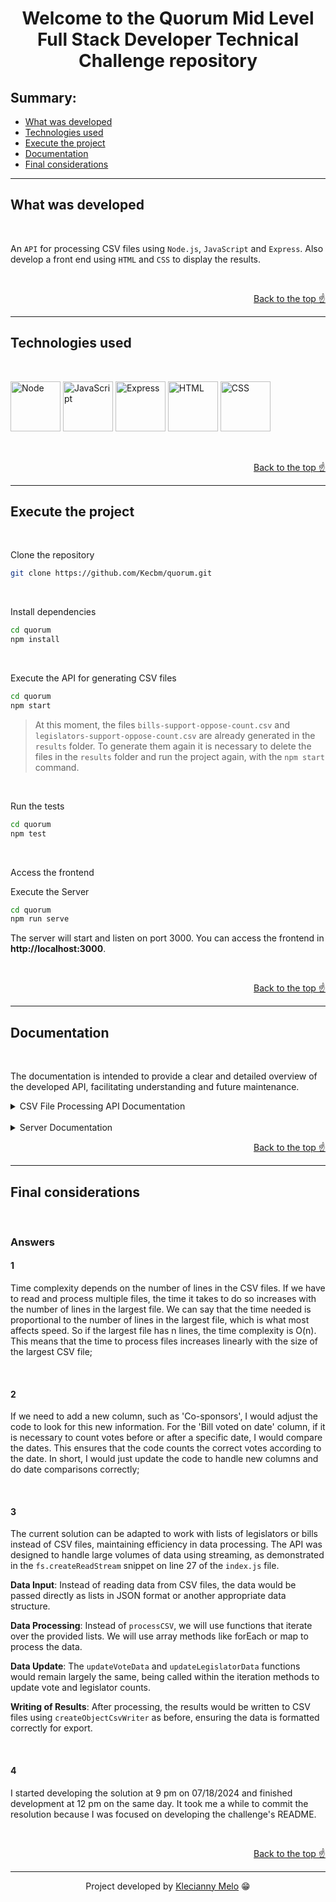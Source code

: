 <h1 id="top" align="center">Welcome to the Quorum Mid Level Full Stack Developer Technical Challenge repository</h1>

<h2>Summary:</h2>

- [What was developed](#summary)
- [Technologies used](#tech)
- [Execute the project](#execute)
- [Documentation](#doc)
- [Final considerations](#considerations)

---

<h2 id="summary">What was developed</h2>

<br>

An `API` for processing CSV files using `Node.js`, `JavaScript` and `Express`. Also develop a front end using `HTML` and `CSS` to display the results.

<br>

<p align="right"><a href="#top">Back to the top ☝</a></p>

---

<h2 id="tech">Technologies used</h2>

<br>

<img title="Node" alt="Node" height="80" width="80" src="https://cdn.jsdelivr.net/gh/devicons/devicon@latest/icons/nodejs/nodejs-original.svg" /> <img title="JavaScript" alt="JavaScript" height="80" width="80" src="https://cdn.jsdelivr.net/gh/devicons/devicon@latest/icons/javascript/javascript-original.svg" /> <img title="Express" alt="Express" height="80" width="80" src="https://cdn.jsdelivr.net/gh/devicons/devicon@latest/icons/express/express-original.svg" /> <img title="HTML" alt="HTML" height="80" width="80" src="https://cdn.jsdelivr.net/gh/devicons/devicon@latest/icons/html5/html5-original.svg" /> <img title="CSS" alt="CSS" height="80" width="80" src="https://cdn.jsdelivr.net/gh/devicons/devicon@latest/icons/css3/css3-original.svg" />

<br>

<p align="right"><a href="#top">Back to the top ☝</a></p>

---

<h2 id="execute">Execute the project</h2>

<br>

Clone the repository

```bash
git clone https://github.com/Kecbm/quorum.git
```

<br>

Install dependencies

```bash
cd quorum
npm install
```

<br>

Execute the API for generating CSV files

```bash
cd quorum
npm start
```

> At this moment, the files `bills-support-oppose-count.csv` and `legislators-support-oppose-count.csv` are already generated in the `results` folder. To generate them again it is necessary to delete the files in the `results` folder and run the project again, with the `npm start` command.

<br>

Run the tests

```bash
cd quorum
npm test
```

<br>

Access the frontend

Execute the Server

```bash
cd quorum
npm run serve
```

The server will start and listen on port 3000. You can access the frontend in **http://localhost:3000**.

<br>

<p align="right"><a href="#top">Back to the top ☝</a></p>

---

<h2 id="doc">Documentation</h2>

<br>

The documentation is intended to provide a clear and detailed overview of the developed API, facilitating understanding and future maintenance.

<details><summary>CSV File Processing API Documentation</summary>
<h3>Description</h3>

This module processes CSV files related to votes, vote results, bills, and legislators. It generates two output CSV files with statistics on support and opposition for bills and support from legislators. This documentation section is about the `index.js` file.

<h3>Functionalities</h3>

<ul>
    <li><b>Reading CSV Files</b>: The module reads CSV files containing information about votes, vote results, bills and legislators;</li>
    <li><b>Data Processing</b>: Updates and organizes data on votes and legislators;</li>
    <li><b>Report Generation</b>: Creates CSV files with detailed statistics on bill support and legislator support.</li>
</ul>

<h3>Code Architecture</h3>

<h4>Imports</h4>

```javascript
const fs = require('fs');
const csv = require('csv-parser');
const createCsvWriter = require('csv-writer').createObjectCsvWriter;
```

<ul>
    <li><b>fs</b>: Node.js module for manipulating files and directories;</li>
    <li><b>csv-parser</b>: Library for parsing CSV files;</li>
    <li><b>csv-writer</b>: Library for creating and writing CSV files.</li>
</ul>

<h4>CSV Writers Configuration</h4>

```javascript
const legislatorSupportWriter = createCsvWriter({
    path: 'results/legislators-support-oppose-count.csv',
    header: [
        { id: 'id', title: 'id' },
        { id: 'name', title: 'name' },
        { id: 'num_supported_bills', title: 'num_supported_bills' },
        { id: 'num_opposed_bills', title: 'num_opposed_bills' }
    ]
});

const billSupportWriter = createCsvWriter({
    path: 'results/bills-support-oppose-count.csv',
    header: [
        { id: 'bill_id', title: 'id' },
        { id: 'title', title: 'title' },
        { id: 'supporter_count', title: 'supporter_count' },
        { id: 'opposer_count', title: 'opposer_count' },
        { id: 'sponsor', title: 'primary_sponsor' }
    ]
});
```

<ul>
    <li><b>legislatorSupportWriter</b>: Configures the writer to generate the CSV file with information about legislators' support and opposition;</li>
    <li><b>billSupportWriter</b>: Configures the writer to generate CSV file with information about support and opposition to bills.</li>
</ul>

<h4>processCSV function</h4>

```javascript
const processCSV = (filePath, onData) => new Promise((resolve, reject) => {
    fs.createReadStream(filePath)
        .pipe(csv())
        .on('data', onData)
        .on('end', resolve)
        .on('error', reject);
});
```

<ul>
    <li><b>filePath</b>: Path of the CSV file to be read;</li>
    <li><b>onData</b>: Callback function that processes each line of data;</li>
    <li><b>resolve</b>: Resolves the promise when processing is complete;</li>
    <li><b>reject</b>: Rejects the promise in case of error.</li>
</ul>

<h4>Data Update Functions</h4>

```javascript
const updateVoteData = (votes, data) => {
    const voteData = votes.get(data.vote_id) || { supporter_count: 0, opposer_count: 0 };
    data.vote_type === '1' ? voteData.supporter_count++ : voteData.opposer_count++;
    votes.set(data.vote_id, voteData);
};

const updateLegislatorData = (legislatoresVotes, data) => {
    let legislatorVotes = legislatoresVotes.get(data.legislator_id) || { num_supported_bills: 0, num_opposed_bills: 0 };
    data.vote_type === '1' ? legislatorVotes.num_supported_bills++ : legislatorVotes.num_opposed_bills++;
    legislatoresVotes.set(data.legislator_id, legislatorVotes);
};
```

<ul>
    <li><b>updateVoteData(votes, data)</b>: Updates the number of supporters and opponents of a bill based on the vote results;</li>
    <li><b>updateLegislatorData(legislatoresVotes, data)</b>: Updates the number of bills supported and opposed by a legislator based on the vote result.</li>
</ul>

<h4>Main Function processVotes</h4>

```javascript
const processVotes = async () => {
    const votes = new Map();
    const storeBillVotes = {};
    const storeSponsorVote = {};
    const legislatoresVotes = new Map();
    const legislatorSupport = [];

    await processCSV('data/votes.csv', data => {
        votes.set(data.id, { bill_id: data.bill_id, supporter_count: 0, opposer_count: 0 });
        storeBillVotes[data.bill_id] = data.id;
    });

    await processCSV('data/vote_results.csv', data => {
        updateVoteData(votes, data);
        updateLegislatorData(legislatoresVotes, data);
    });

    await processCSV('data/bills.csv', data => {
        const vote_id = storeBillVotes[data.id];
        const voteData = votes.get(vote_id) || {};
        votes.set(vote_id, { ...voteData, title: data.title, sponsor_id: data.sponsor_id, sponsor: "Unknown" });
        storeSponsorVote[data.sponsor_id] = vote_id;
    });

    await processCSV('data/legislators.csv', data => {
        const vote_id = storeSponsorVote[data.id];
        if (vote_id) {
            const voteData = votes.get(vote_id);
            votes.set(vote_id, { ...voteData, sponsor: data.name });
        }

        const legislatorData = legislatoresVotes.get(data.id) || { num_supported_bills: 0, num_opposed_bills: 0 };
        legislatorSupport.push({
            id: data.id,
            name: data.name,
            num_supported_bills: legislatorData.num_supported_bills,
            num_opposed_bills: legislatorData.num_opposed_bills
        });
    });

    await Promise.all([
        legislatorSupportWriter.writeRecords(legislatorSupport),
        billSupportWriter.writeRecords([...votes.values()])
    ]);

    console.log('CSV files processed successfully.');

    processVotes().catch(error => console.error('Error processing CSV files:', error.message));
};
```

<ul>
    <li><b>processVotes()</b>: Main function that orchestrates the processing of CSV files, updates the data and generates the output CSV files;</li>
    <li><b>processCSV(filePath, onData)</b>: Used to read and process CSV files;</li>
    <li><b>await Promise.all([...])</b>: Ensures that CSV files are written before ending the process.</li>
</ul>

<h3>CSV File Structure</h3>

`data/votes.csv`

<ul>
    <li><b>Fields</b>: id, bill_id, vote_type;</li>
    <li><b>Description</b>: Data on individual votes, indicating the bill and the type of vote (support or opposition).</li>
</ul>

`data/vote_results.csv`

<ul>
    <li><b>Fields</b>: vote_id, legislator_id, vote_type;</li>
    <li><b>Description</b>: Vote results, associating individual votes with legislators and the type of vote.</li>
</ul>

`data/bills.csv`

<ul>
    <li><b>Fields</b>: id, title, sponsor_id;</li>
    <li><b>Description</b>: Information about bills, including title and sponsor identifier.</li>
</ul>

`data/legislators.csv`

<ul>
    <li><b>Fields</b>: id, name;</li>
    <li><b>Description</b>: Information about legislators, including identifier and name.</li>
</ul>

<h3>Log Messages</h3>

<ul>
    <li><b>"CSV files processed successfully."</b>: Indicates that the processing and writing of CSV files were completed successfully;</li>
    <li><b>"Error processing CSV files:"</b>: Error message when a failure occurs in processing CSV files.</li>
</ul>

<h3>Comments</h3>

<ul>
    <li><b>Maintenance</b>: The code is structured to be easy to maintain and modify, with reusable functions and a modular approach;</li>
    <li><b>Performance</b>: Reading and writing CSV files is done asynchronously to improve performance and responsiveness.</li>
</ul>

</details>

<br>

<details><summary>Server Documentation</summary>

<h3>Overview</h3>

This Express server manages CSV file processing tasks. It includes functionality to start the processing of CSV files and list available CSV files in the `results` directory. This documentation section is about the `server.js` file.

<h3>Dependencies</h3>

<ul>
    <li><b>express</b>: Web framework for Node.js;</li>
    <li><b>child_process</b>: Node.js module to execute shell commands;</li>
    <li><b>fs</b>: Node.js module for file system operations.</li>
    <li><b>path</b>: Node.js module for handling file paths.</li>
</ul>

<h3>Endpoints</h3>

`POST /start`

<ul>
    <li><b>Description</b>: Deletes specific CSV files from the results directory and starts the processing of CSV files by executing an npm start command;</li>
    <li><b>Response</b>:</li>
        <li><b>200 OK</b>: If the processing starts successfully;</li>
        <li><b>500 Internal Server Error</b>: If there is an error starting the processing.</li>
</ul>

<h4>Example Request:</h4>

```http
    POST /start
```

<h4>Example Response:</h4>

```json
"Processing of CSV files started successfully."
```

**Note**: The following CSV files are deleted before starting the processing:

<ul>
    <li><b>legislators-support-oppose-count.csv</b></li>
    <li><b>bills-support-oppose-count.csv</b></li>
</ul>

`GET /csv-files`

<ul>
    <li><b>Description</b>: Lists all CSV files present in the results directory;</li>
    <li><b>Response</b>:</li>
        <li><b>200 OK</b>: Returns a JSON array with the names of the CSV files;</li>
        <li><b>500 Internal Server Error</b>: If there is an error listing the files.</li>
</ul>

<h4>Example Request:</h4>

```http
    GET /csv-files
```

<h4>Example Response:</h4>

```json
[
  "legislators-support-oppose-count.csv",
  "bills-support-oppose-count.csv"
]
```

<h3>Static Files</h3>

The server serves static files from the `public` directory. Place your HTML, CSS, and client-side JavaScript files in this directory.
</details>

<p align="right"><a href="#top">Back to the top ☝</a></p>

---

<h2 id="considerations">Final considerations</h2>

<br>

<h3>Answers</h3>

<h4>1</h4>

Time complexity depends on the number of lines in the CSV files. If we have to read and process multiple files, the time it takes to do so increases with the number of lines in the largest file. We can say that the time needed is proportional to the number of lines in the largest file, which is what most affects speed. So if the largest file has n lines, the time complexity is O(n). This means that the time to process files increases linearly with the size of the largest CSV file;

<br>

<h4>2</h4>

If we need to add a new column, such as 'Co-sponsors', I would adjust the code to look for this new information. For the 'Bill voted on date' column, if it is necessary to count votes before or after a specific date, I would compare the dates. This ensures that the code counts the correct votes according to the date. In short, I would just update the code to handle new columns and do date comparisons correctly;

<br>

<h4>3</h4>

The current solution can be adapted to work with lists of legislators or bills instead of CSV files, maintaining efficiency in data processing. The API was designed to handle large volumes of data using streaming, as demonstrated in the `fs.createReadStream` snippet on line 27 of the `index.js` file.

**Data Input**: Instead of reading data from CSV files, the data would be passed directly as lists in JSON format or another appropriate data structure.

**Data Processing**: Instead of `processCSV`, we will use functions that iterate over the provided lists. We will use array methods like forEach or map to process the data.

**Data Update**: The `updateVoteData` and `updateLegislatorData` functions would remain largely the same, being called within the iteration methods to update vote and legislator counts.

**Writing of Results**: After processing, the results would be written to CSV files using `createObjectCsvWriter` as before, ensuring the data is formatted correctly for export.

<br>

<h4>4</h4>

I started developing the solution at 9 pm on 07/18/2024 and finished development at 12 pm on the same day. It took me a while to commit the resolution because I was focused on developing the challenge's README.

<br>

<p align="right"><a href="#top">Back to the top ☝</a></p>

---

<p align="center">Project developed by <a href="https://www.linkedin.com/in/kecbm/">Klecianny Melo</a> 😁</p>
